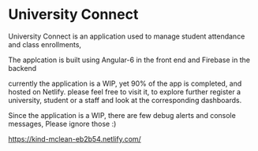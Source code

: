 # University Connect

University Connect is an application used to manage student attendance and class enrollments, 

The applcation is built using Angular-6 in the front end and Firebase in the backend 

currently the application is a WIP, yet 90% of the app is completed, and hosted on Netlify. please feel free to visit it, to explore further register a university, student or a staff and look at the corresponding dashboards. 

Since the application is a WIP, there are few debug alerts and console messages, Please ignore those :)

https://kind-mclean-eb2b54.netlify.com/
